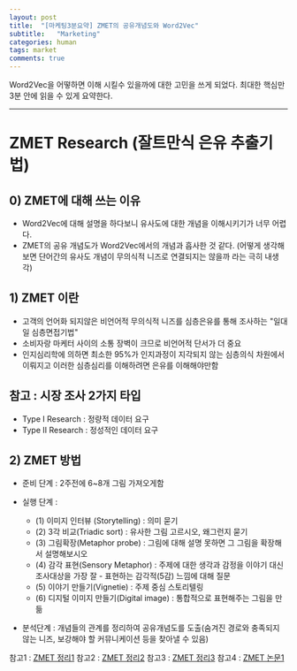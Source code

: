 ```yaml
---
layout: post
title:  "[마케팅3분요약] ZMET의 공유개념도와 Word2Vec"
subtitle:   "Marketing"
categories: human
tags: market
comments: true
---
```


Word2Vec을 어떻하면 이해 시킬수 있을까에 대한 고민을 쓰게 되었다.
최대한 핵심만 3분 안에 읽을 수 있게 요약한다.

--- 

# ZMET Research (잘트만식 은유 추출기법)

## 0) ZMET에 대해 쓰는 이유
- Word2Vec에 대해 설명을 하다보니 유사도에 대한 개념을 이해시키기가 너무 어렵다.
- ZMET의 공유 개념도가 Word2Vec에서의 개념과 흡사한 것 같다. (어떻게 생각해보면 단어간의 유사도 개념이 무의식적 니즈로 연결되지는 않을까 라는 극히 내생각)

## 1) ZMET 이란
- 고객의 언어화 되지않은 비언어적 무의식적 니즈를 심층은유를 통해 조사하는 "일대일 심층면접기법"
- 소비자랑 마케터 사이의 소통 장벽이 크므로 비언어적 단서가 더 중요
- 인지심리학에 의하면 최소한 95%가 인지과정이 지각되지 않는 심층의식 차원에서 이뤄지고 이러한 심층심리를 이해하려면 은유를 이해해야만함

## 참고 : 시장 조사 2가지 타입
- Type I Research : 정량적 데이터 요구
- Type II Research : 정성적인 데이터 요구

## 2) ZMET 방법
- 준비 단계 : 2주전에 6~8개 그림 가져오게함

- 실행 단계 :
    - (1) 이미지 인터뷰 (Storytelling) : 의미 묻기
    - (2) 3각 비교(Triadic sort) : 유사한 그림 고르시오, 왜그런지 묻기
    - (3) 그림확장(Metaphor probe) : 그림에 대해 설명 못하면 그 그림을 확장해서 설명해보시오
    - (4) 감각 표현(Sensory Metaphor) : 주제에 대한 생각과 감정을 이야기 대신 조사대상을 가장 잘 - 표현하는 감각적(5감) 느낌에 대해 질문
    - (5) 이야기 만들기(Vignetie) : 주제 중심 스토리텔링
    - (6) 디지털 이미지 만들기(Digital image) : 통합적으로 표현해주는 그림을 만듦

- 분석단계 : 개념들의 관계를 정리하여 공유개념도를 도출(숨겨진 경로와 충족되지 않는 니즈, 보강해야 할 커뮤니케이션 등을 찾아낼 수 있음)


참고1 : [ZMET 정리1](https://thod.tistory.com/entry/ZMET-Research-Process)
참고2 : [ZMET 정리2](http://w3.randr.co.kr/zmet/?viewpage=1)
참고3 : [ZMET 정리3](http://www.randr.co.kr/marketing/zmet.htm)
참고4 : [ZMET 논문1](https://www.google.com/url?sa=i&url=http%3A%2F%2Fkhta.re.kr%2Fdesign%2Fupload_file%2FBD1001%2F03bf68e6e820f8d16c68cb463cfafb3b_89254_1.pdf&psig=AOvVaw1tK09Bs796_jKEel2hOXtF&ust=1580876573269000&source=images&cd=vfe&ved=0CAIQjRxqFwoTCJCbnaiGt-cCFQAAAAAdAAAAABBB)
